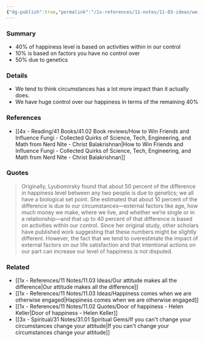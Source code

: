 ```yaml
---
{"dg-publish":true,"permalink":"/1x-references/11-notes/11-03-ideas/we-overestimate-the-impact-of-external-factors-on-life-happiness/","title":"We overestimate the impact of external factors on life happiness","created":"2025-01-08T22:40:11.135+03:00","updated":"2025-01-09T19:59:38.784+03:00"}
---
```



### Summary
- 40% of happiness level is based on activities within in our control
- 10% is based on factors you have no control over
- 50% due to genetics

### Details
- We tend to think circumstances has a lot more impact than it actually does.
- We have huge control over our happiness in terms of the remaining 40%

### References
- [[4x - Reading/41 Books/41.02 Book reviews/How to Win Friends and Influence Fungi - Collected Quirks of Science, Tech, Engineering, and Math from Nerd Nite - Christ Balakrishnan\|How to Win Friends and Influence Fungi - Collected Quirks of Science, Tech, Engineering, and Math from Nerd Nite - Christ Balakrishnan]]

### Quotes
> Originally, Lyubomirsky found that about 50 percent of the difference in happiness level between any two people is due to genetics; we all have a biological set point. She estimated that about 10 percent of the difference is due to our circumstances—external factors like age, how much money we make, where we live, and whether we’re single or in a relationship—and that up to 40 percent of that difference is based on activities within our control. Since her original study, other scholars have published work suggesting that these numbers might be slightly different. However, the fact that we tend to overestimate the impact of external factors on our life satisfaction and that intentional actions on our part can increase our level of happiness is not disputed.

### Related
- [[1x - References/11 Notes/11.03 Ideas/Our attitude makes all the difference\|Our attitude makes all the difference]]
- [[1x - References/11 Notes/11.03 Ideas/Happiness comes when we are otherwise engaged\|Happiness comes when we are otherwise engaged]]
- [[1x - References/11 Notes/11.02 Quotes/Door of happiness - Helen Keller\|Door of happiness - Helen Keller]]
- [[3x - Spiritual/31 Notes/31.01 Spiritual Gems/If you can't change your circumstances change your attitude\|If you can't change your circumstances change your attitude]]